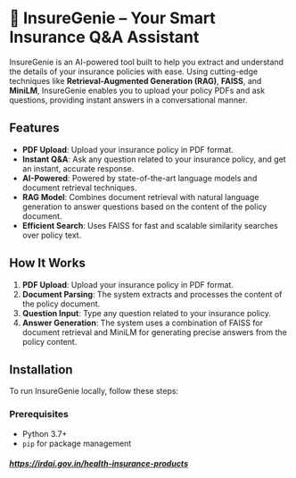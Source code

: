 # 🧠 InsureGenie – Your Smart Insurance Q&A Assistant

InsureGenie is an AI-powered tool built to help you extract and understand the details of your insurance policies with ease. Using cutting-edge techniques like **Retrieval-Augmented Generation (RAG)**, **FAISS**, and **MiniLM**, InsureGenie enables you to upload your policy PDFs and ask questions, providing instant answers in a conversational manner.

## Features

- **PDF Upload**: Upload your insurance policy in PDF format.
- **Instant Q&A**: Ask any question related to your insurance policy, and get an instant, accurate response.
- **AI-Powered**: Powered by state-of-the-art language models and document retrieval techniques.
- **RAG Model**: Combines document retrieval with natural language generation to answer questions based on the content of the policy document.
- **Efficient Search**: Uses FAISS for fast and scalable similarity searches over policy text.

## How It Works

1. **PDF Upload**: Upload your insurance policy in PDF format.
2. **Document Parsing**: The system extracts and processes the content of the policy document.
3. **Question Input**: Type any question related to your insurance policy.
4. **Answer Generation**: The system uses a combination of FAISS for document retrieval and MiniLM for generating precise answers from the policy content.

## Installation

To run InsureGenie locally, follow these steps:


### Prerequisites

- Python 3.7+
- `pip` for package management


##### https://irdai.gov.in/health-insurance-products

